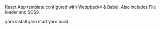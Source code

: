 React App template configured with Webpback4 & Babel.
Also includes File loader and SCSS

yarn install
yarn start
yarn build